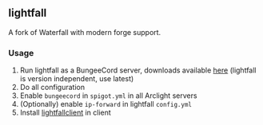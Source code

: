 ## lightfall

A fork of Waterfall with modern forge support.

### Usage

1. Run lightfall as a BungeeCord server, downloads available [here](https://github.com/ArclightPowered/lightfall/releases) (lightfall is version independent, use latest)
2. Do all configuration
3. Enable `bungeecord` in `spigot.yml` in all Arclight servers
4. (Optionally) enable `ip-forward` in lightfall `config.yml`
5. Install [lightfallclient](https://github.com/ArclightPowered/lightfall-client/releases) in client